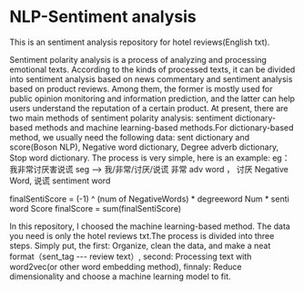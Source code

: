 # NLP-Sentiment analysis
This is an sentiment analysis repository for hotel reviews(English txt).

Sentiment polarity analysis is a process of analyzing and processing emotional texts. According to the kinds of processed texts, it can be divided into sentiment analysis based on news commentary and sentiment analysis based on product reviews. Among them, the former is mostly used for public opinion monitoring and information prediction, and the latter can help users understand the reputation of a certain product.
At present, there are two main methods of sentiment polarity analysis: sentiment dictionary-based methods and machine learning-based methods.For dictionary-based method, we usually need the following data: sent dictionary and score(Boson NLP), Negative word dictionary, Degree adverb dictionary, Stop word dictionary. The process is very simple, here is an example:
eg： 我非常讨厌害说谎
seg --> 我/非常/讨厌/说谎
非常 adv word ， 讨厌 Negative Word,  说谎 sentiment word

finalSentiScore = (-1) ^ (num of NegativeWords) * degreeword Num * senti word Score
finalScore = sum(finalSentiScore)

In this repository, I choosed the machine learning-based method. The data you need is only the hotel reviews txt.The process is divided into three steps. Simply put, the first: Organize, clean the data, and make a neat format（sent_tag --- review text）, second: Processing text with word2vec(or other word embedding method), finnaly: Reduce dimensionality and choose a machine learning model to fit.


